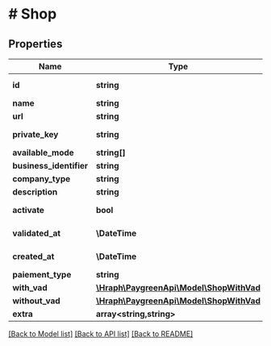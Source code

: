 # # Shop

## Properties

Name | Type | Description | Notes
------------ | ------------- | ------------- | -------------
**id** | **string** |  | [optional] [readonly]
**name** | **string** |  |
**url** | **string** |  |
**private_key** | **string** |  | [optional] [readonly]
**available_mode** | **string[]** |  |
**business_identifier** | **string** |  |
**company_type** | **string** |  |
**description** | **string** |  |
**activate** | **bool** |  | [optional] [readonly]
**validated_at** | **\DateTime** |  | [optional] [readonly]
**created_at** | **\DateTime** |  | [optional] [readonly]
**paiement_type** | **string** |  |
**with_vad** | [**\Hraph\PaygreenApi\Model\ShopWithVad**](ShopWithVad.md) |  | [optional]
**without_vad** | [**\Hraph\PaygreenApi\Model\ShopWithVad**](ShopWithVad.md) |  | [optional]
**extra** | **array<string,string>** |  | [optional]

[[Back to Model list]](../../README.md#models) [[Back to API list]](../../README.md#endpoints) [[Back to README]](../../README.md)
